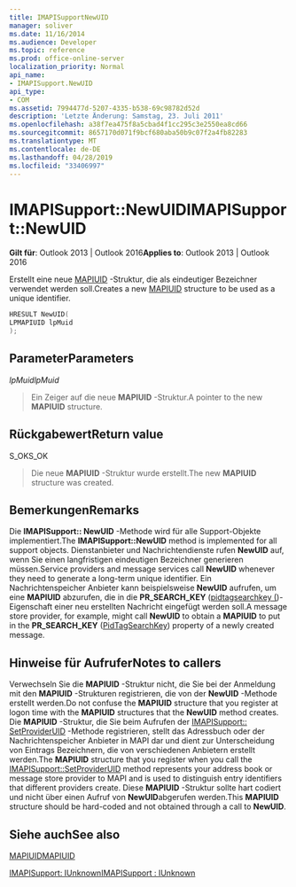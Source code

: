 ```yaml
---
title: IMAPISupportNewUID
manager: soliver
ms.date: 11/16/2014
ms.audience: Developer
ms.topic: reference
ms.prod: office-online-server
localization_priority: Normal
api_name:
- IMAPISupport.NewUID
api_type:
- COM
ms.assetid: 7994477d-5207-4335-b538-69c98782d52d
description: 'Letzte Änderung: Samstag, 23. Juli 2011'
ms.openlocfilehash: a38f7ea475f8a5cbad4f1cc295c3e2550ea8cd66
ms.sourcegitcommit: 8657170d071f9bcf680aba50b9c07f2a4fb82283
ms.translationtype: MT
ms.contentlocale: de-DE
ms.lasthandoff: 04/28/2019
ms.locfileid: "33406997"
---
```

# <a name="imapisupportnewuid"></a><span data-ttu-id="c9dc5-103">IMAPISupport::NewUID</span><span class="sxs-lookup"><span data-stu-id="c9dc5-103">IMAPISupport::NewUID</span></span>

  
  
<span data-ttu-id="c9dc5-104">**Gilt für**: Outlook 2013 | Outlook 2016</span><span class="sxs-lookup"><span data-stu-id="c9dc5-104">**Applies to**: Outlook 2013 | Outlook 2016</span></span> 
  
<span data-ttu-id="c9dc5-105">Erstellt eine neue [MAPIUID](mapiuid.md) -Struktur, die als eindeutiger Bezeichner verwendet werden soll.</span><span class="sxs-lookup"><span data-stu-id="c9dc5-105">Creates a new [MAPIUID](mapiuid.md) structure to be used as a unique identifier.</span></span> 
  
```cpp
HRESULT NewUID(
LPMAPIUID lpMuid
);
```

## <a name="parameters"></a><span data-ttu-id="c9dc5-106">Parameter</span><span class="sxs-lookup"><span data-stu-id="c9dc5-106">Parameters</span></span>

 <span data-ttu-id="c9dc5-107">_lpMuid_</span><span class="sxs-lookup"><span data-stu-id="c9dc5-107">_lpMuid_</span></span>
  
> <span data-ttu-id="c9dc5-108">Ein Zeiger auf die neue **MAPIUID** -Struktur.</span><span class="sxs-lookup"><span data-stu-id="c9dc5-108">A pointer to the new **MAPIUID** structure.</span></span> 
    
## <a name="return-value"></a><span data-ttu-id="c9dc5-109">Rückgabewert</span><span class="sxs-lookup"><span data-stu-id="c9dc5-109">Return value</span></span>

<span data-ttu-id="c9dc5-110">S_OK</span><span class="sxs-lookup"><span data-stu-id="c9dc5-110">S_OK</span></span> 
  
> <span data-ttu-id="c9dc5-111">Die neue **MAPIUID** -Struktur wurde erstellt.</span><span class="sxs-lookup"><span data-stu-id="c9dc5-111">The new **MAPIUID** structure was created.</span></span> 
    
## <a name="remarks"></a><span data-ttu-id="c9dc5-112">Bemerkungen</span><span class="sxs-lookup"><span data-stu-id="c9dc5-112">Remarks</span></span>

<span data-ttu-id="c9dc5-113">Die **IMAPISupport:: NewUID** -Methode wird für alle Support-Objekte implementiert.</span><span class="sxs-lookup"><span data-stu-id="c9dc5-113">The **IMAPISupport::NewUID** method is implemented for all support objects.</span></span> <span data-ttu-id="c9dc5-114">Dienstanbieter und Nachrichtendienste rufen **NewUID** auf, wenn Sie einen langfristigen eindeutigen Bezeichner generieren müssen.</span><span class="sxs-lookup"><span data-stu-id="c9dc5-114">Service providers and message services call **NewUID** whenever they need to generate a long-term unique identifier.</span></span> <span data-ttu-id="c9dc5-115">Ein Nachrichtenspeicher Anbieter kann beispielsweise **NewUID** aufrufen, um eine **MAPIUID** abzurufen, die in die **PR_SEARCH_KEY** ([pidtagsearchkey (](pidtagsearchkey-canonical-property.md))-Eigenschaft einer neu erstellten Nachricht eingefügt werden soll.</span><span class="sxs-lookup"><span data-stu-id="c9dc5-115">A message store provider, for example, might call **NewUID** to obtain a **MAPIUID** to put in the **PR_SEARCH_KEY** ([PidTagSearchKey](pidtagsearchkey-canonical-property.md)) property of a newly created message.</span></span>
  
## <a name="notes-to-callers"></a><span data-ttu-id="c9dc5-116">Hinweise für Aufrufer</span><span class="sxs-lookup"><span data-stu-id="c9dc5-116">Notes to callers</span></span>

<span data-ttu-id="c9dc5-117">Verwechseln Sie die **MAPIUID** -Struktur nicht, die Sie bei der Anmeldung mit den **MAPIUID** -Strukturen registrieren, die von der **NewUID** -Methode erstellt werden.</span><span class="sxs-lookup"><span data-stu-id="c9dc5-117">Do not confuse the **MAPIUID** structure that you register at logon time with the **MAPIUID** structures that the **NewUID** method creates.</span></span> <span data-ttu-id="c9dc5-118">Die **MAPIUID** -Struktur, die Sie beim Aufrufen der [IMAPISupport:: SetProviderUID](imapisupport-setprovideruid.md) -Methode registrieren, stellt das Adressbuch oder der Nachrichtenspeicher Anbieter in MAPI dar und dient zur Unterscheidung von Eintrags Bezeichnern, die von verschiedenen Anbietern erstellt werden.</span><span class="sxs-lookup"><span data-stu-id="c9dc5-118">The **MAPIUID** structure that you register when you call the [IMAPISupport::SetProviderUID](imapisupport-setprovideruid.md) method represents your address book or message store provider to MAPI and is used to distinguish entry identifiers that different providers create.</span></span> <span data-ttu-id="c9dc5-119">Diese **MAPIUID** -Struktur sollte hart codiert und nicht über einen Aufruf von **NewUID**abgerufen werden.</span><span class="sxs-lookup"><span data-stu-id="c9dc5-119">This **MAPIUID** structure should be hard-coded and not obtained through a call to **NewUID**.</span></span>
  
## <a name="see-also"></a><span data-ttu-id="c9dc5-120">Siehe auch</span><span class="sxs-lookup"><span data-stu-id="c9dc5-120">See also</span></span>



[<span data-ttu-id="c9dc5-121">MAPIUID</span><span class="sxs-lookup"><span data-stu-id="c9dc5-121">MAPIUID</span></span>](mapiuid.md)
  
[<span data-ttu-id="c9dc5-122">IMAPISupport: IUnknown</span><span class="sxs-lookup"><span data-stu-id="c9dc5-122">IMAPISupport : IUnknown</span></span>](imapisupportiunknown.md)

